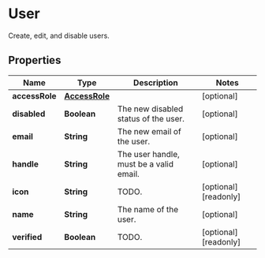 

# User

Create, edit, and disable users.
## Properties

Name | Type | Description | Notes
------------ | ------------- | ------------- | -------------
**accessRole** | [**AccessRole**](AccessRole.md) |  |  [optional]
**disabled** | **Boolean** | The new disabled status of the user. |  [optional]
**email** | **String** | The new email of the user. |  [optional]
**handle** | **String** | The user handle, must be a valid email. |  [optional]
**icon** | **String** | TODO. |  [optional] [readonly]
**name** | **String** | The name of the user. |  [optional]
**verified** | **Boolean** | TODO. |  [optional] [readonly]



